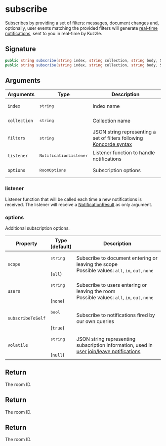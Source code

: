 # subscribe

Subscribes by providing a set of filters: messages, document changes and, optionally, user events matching the provided filters will generate [real-time notifications]({{site_base_path}}api/1/essentials/real-time), sent to you in real-time by Kuzzle.

## Signature

```csharp
public string subscribe(string index, string collection, string body, SWIGTYPE_p_std__functionT_void_fkuzzleio__notification_result_pF_t cb);
public string subscribe(string index, string collection, string body, SWIGTYPE_p_std__functionT_void_fkuzzleio__notification_result_pF_t cb, room_options options);
```

## Arguments

| Arguments    | Type    | Description |
|--------------|---------|-------------|
| `index` | <pre>string</pre> | Index name    |
| `collection` | <pre>string</pre> | Collection name    |
| `filters` | <pre>string</pre> | JSON string representing a set of filters following [Koncorde syntax]({{site_base_path}}koncorde/1/terms/) |
| `listener` | <pre>NotificationListener</pre> | Listener function to handle notifications |
| `options` | <pre>RoomOptions</pre> | Subscription options |

### listener

Listener function that will be called each time a new notifications is received.
The listener will receive a [NotificationResult]({{site_base_path}}sdk-reference/csharp/1/realtime-notifications) as only argument.

### options

Additional subscription options.

| Property   | Type<br/>(default)    | Description                       |
| ---------- | ------- | --------------------------------- |
| `scope` | <pre>string</pre><br/>(`all`) | Subscribe to document entering or leaving the scope<br/>Possible values: `all`, `in`, `out`, `none` |
| `users` | <pre>string</pre><br/>(`none`) | Subscribe to users entering or leaving the room<br/>Possible values: `all`, `in`, `out`, `none` |
| `subscribeToSelf` | <pre>bool</pre><br/>(`true`) | Subscribe to notifications fired by our own queries |
| `volatile` | <pre>string</pre><br/>(`null`) | JSON string representing subscription information, used in [user join/leave notifications]({{site_base_path}}api/1/essentials/volatile-data/) |

## Return

The room ID.

## Return

The room ID.

## Return

The room ID.

